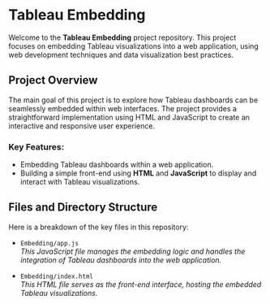 # **Tableau Embedding**

Welcome to the **Tableau Embedding** project repository. This project focuses on embedding Tableau visualizations into a web application, using web development techniques and data visualization best practices.

## **Project Overview**

The main goal of this project is to explore how Tableau dashboards can be seamlessly embedded within web interfaces. The project provides a straightforward implementation using HTML and JavaScript to create an interactive and responsive user experience.

### **Key Features:**

- Embedding Tableau dashboards within a web application.
- Building a simple front-end using **HTML** and **JavaScript** to display and interact with Tableau visualizations.

## **Files and Directory Structure**

Here is a breakdown of the key files in this repository:

- `Embedding/app.js`  
   _This JavaScript file manages the embedding logic and handles the integration of Tableau dashboards into the web application._

- `Embedding/index.html`  
   _This HTML file serves as the front-end interface, hosting the embedded Tableau visualizations._
